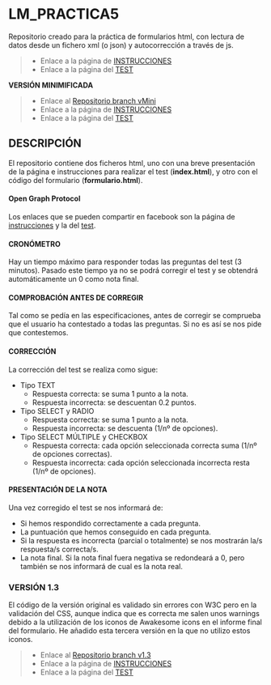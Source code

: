 ﻿# LM_PRACTICA5
Repositorio creado para la práctica de formularios html, con lectura de datos desde un fichero xml (o json) y autocorrección a través de js.
 
> * Enlace a la página de [INSTRUCCIONES](https://rawgit.com/MariaAdrover/LM_PRACTICA5/master/index.html)
> * Enlace a la página del [TEST](https://rawgit.com/MariaAdrover/LM_PRACTICA5/master/formulari.html) 

**VERSIÓN MINIMIFICADA** 

> * Enlace al [Repositorio branch vMini](https://github.com/MariaAdrover/LM_PRACTICA5/tree/vMini)
> * Enlace a la página de [INSTRUCCIONES](https://rawgit.com/MariaAdrover/LM_PRACTICA5/vMini/index.html)
> * Enlace a la página del [TEST](https://rawgit.com/MariaAdrover/LM_PRACTICA5/vMini/formulari.html)

## DESCRIPCIÓN
El repositorio contiene dos ficheros html, uno con una breve presentación de la página e instrucciones para realizar el test (**index.html**), y otro con el código del formulario (**formulario.html**).
#### Open Graph Protocol
Los enlaces que se pueden compartir en facebook son la página de [instrucciones](https://rawgit.com/MariaAdrover/LM_PRACTICA5/master/index.html) y la del [test](https://rawgit.com/MariaAdrover/LM_PRACTICA5/master/formulari.html).
#### CRONÓMETRO
Hay un tiempo máximo para responder todas las preguntas del test (3 minutos). Pasado este tiempo ya no se podrá corregir el test y se obtendrá automáticamente un 0 como nota final.
#### COMPROBACIÓN ANTES DE CORREGIR
Tal como se pedía en las especificaciones, antes de corregir se comprueba que el usuario ha contestado a todas las preguntas. Si no es así se nos pide que contestemos.
#### CORRECCIÓN
La corrección del test se realiza como sigue:
* Tipo TEXT
  * Respuesta correcta: se suma 1 punto a la nota.
  * Respuesta incorrecta: se descuentan 0.2 puntos.
* Tipo SELECT y RADIO
  * Respuesta correcta: se suma 1 punto a la nota.
  * Respuesta incorrecta: se descuenta (1/nº de opciones).
* Tipo SELECT MÚLTIPLE y CHECKBOX
  * Respuesta correcta: cada opción seleccionada correcta suma (1/nº de opciones correctas).
  * Respuesta incorrecta: cada opción seleccionada incorrecta resta (1/nº de opciones). 

#### PRESENTACIÓN DE LA NOTA
Una vez corregido el test se nos informará de:
* Si hemos respondido correctamente a cada pregunta.
* La puntuación que hemos conseguido en cada pregunta.
* Si la respuesta es incorrecta (parcial o totalmente) se nos mostrarán la/s respuesta/s correcta/s.
* La nota final.
Si la nota final fuera negativa se redondeará a 0, pero también se nos informará de cual es la nota real.

### VERSIÓN 1.3
El código de la versión original es validado sin errores con W3C pero en la validación del CSS, aunque indica que es correcta me salen unos warnings debido a la utilización de los iconos de Awakesome icons en el informe final del formulario. He añadido esta tercera versión en la que no utilizo estos iconos.
> * Enlace al [Repositorio branch v1.3](https://github.com/MariaAdrover/LM_PRACTICA5/tree/v1.3)
> * Enlace a la página de [INSTRUCCIONES](https://rawgit.com/MariaAdrover/LM_PRACTICA5/v1.3/index.html)
> * Enlace a la página del [TEST](https://rawgit.com/MariaAdrover/LM_PRACTICA5/v1.3/formulari.html)


